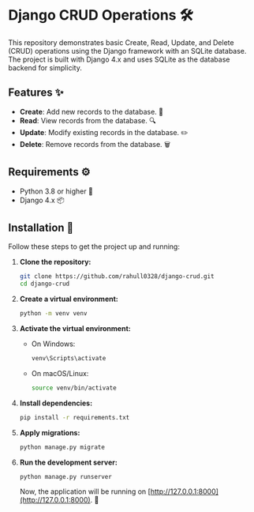 # Django CRUD Operations 🛠️

This repository demonstrates basic Create, Read, Update, and Delete (CRUD) operations using the Django framework with an SQLite database. The project is built with Django 4.x and uses SQLite as the database backend for simplicity.

## Features ✨

- **Create**: Add new records to the database. 📝
- **Read**: View records from the database. 🔍
- **Update**: Modify existing records in the database. ✏️
- **Delete**: Remove records from the database. 🗑️

## Requirements ⚙️

- Python 3.8 or higher 🐍
- Django 4.x 📦

## Installation 🚀

Follow these steps to get the project up and running:

1. **Clone the repository:**

    ```bash
    git clone https://github.com/rahull0328/django-crud.git
    cd django-crud
    ```

2. **Create a virtual environment:**

    ```bash
    python -m venv venv
    ```

3. **Activate the virtual environment:**

    - On Windows:
    
        ```bash
        venv\Scripts\activate
        ```

    - On macOS/Linux:
    
        ```bash
        source venv/bin/activate
        ```

4. **Install dependencies:**

    ```bash
    pip install -r requirements.txt
    ```

5. **Apply migrations:**

    ```bash
    python manage.py migrate
    ```

6. **Run the development server:**

    ```bash
    python manage.py runserver
    ```

    Now, the application will be running on [http://127.0.0.1:8000](http://127.0.0.1:8000). 🎉
